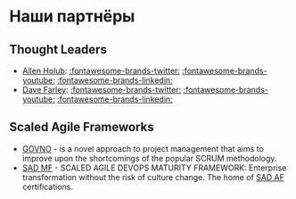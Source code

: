 # Наши партнёры

## Thought Leaders

- [Allen Holub](https://holub.com/):
    [:fontawesome-brands-twitter:](https://twitter.com/allenholub)
    [:fontawesome-brands-youtube:](https://www.youtube.com/@AllenHolub)
    [:fontawesome-brands-linkedin:](https://www.linkedin.com/in/allenholub/)
- [Dave Farley](https://www.davefarley.net/): 
    [:fontawesome-brands-twitter:](https://twitter.com/davefarley77) 
    [:fontawesome-brands-youtube:](https://www.youtube.com/@ContinuousDelivery)
    [:fontawesome-brands-linkedin:](https://www.linkedin.com/in/dave-farley-a67927/)

## Scaled Agile Frameworks

- [GOVNO](https://govno.works/) - is a novel approach to project management that aims to improve upon the shortcomings of the popular SCRUM methodology.
- [SAD MF](https://scaledagiledevops.com/) - SCALED AGILE DEVOPS MATURITY FRAMEWORK: Enterprise transformation without the risk of culture change. The home of [SAD AF](https://scaledagiledevops.com/certifications/#scaled-agile-dev-ops-accredited-facilitators) certifications.
